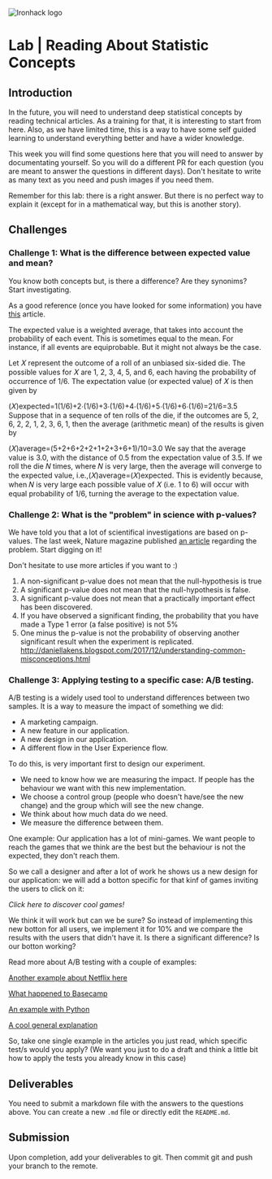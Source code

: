 ![Ironhack logo](https://i.imgur.com/1QgrNNw.png)

# Lab | Reading About Statistic Concepts

## Introduction

In the future, you will need to understand deep statistical concepts by reading technical articles. As a training for that, it is interesting to start from here. Also, as we have limited time, this is a way to have some self guided learning to understand everything better and have a wider knowledge.

This week you will find some questions here that you will need to answer by documentating yourself. So you will do a different PR for each question (you are meant to answer the questions in different days). Don't hesitate to write as many text as you need and push images if you need them.

Remember for this lab: there is a right answer. But there is no perfect way to explain it (except for in a mathematical way, but this is another story).

## Challenges

### Challenge 1: What is the difference between expected value and mean?
You know both concepts but, is there a difference? Are they synonims? Start investigating. 

As a good reference (once you have looked for some information) you have   [this](http://expected.news/value2) article.

The expected value is a weighted average, that takes into account the probability of each event. This is sometimes equal to the mean. For instance, if all events are equiprobable. But it might not always be the case. 

Let 𝑋 represent the outcome of a roll of an unbiased six-sided die. The possible values for 𝑋 are 1, 2, 3, 4, 5, and 6, each having the probability of occurrence of 1/6. The expectation value (or expected value) of 𝑋 is then given by

(𝑋)expected=1(1/6)+2⋅(1/6)+3⋅(1/6)+4⋅(1/6)+5⋅(1/6)+6⋅(1/6)=21/6=3.5
Suppose that in a sequence of ten rolls of the die, if the outcomes are 5, 2, 6, 2, 2, 1, 2, 3, 6, 1, then the average (arithmetic mean) of the results is given by

(𝑋)average=(5+2+6+2+2+1+2+3+6+1)/10=3.0
We say that the average value is 3.0, with the distance of 0.5 from the expectation value of 3.5. If we roll the die 𝑁 times, where 𝑁 is very large, then the average will converge to the expected value, i.e.,(𝑋)average=(𝑋)expected. This is evidently because, when 𝑁 is very large each possible value of 𝑋 (i.e. 1 to 6) will occur with equal probability of 1/6, turning the average to the expectation value.



### Challenge 2: What is the "problem" in science with p-values?
We have told you that a lot of scientifical investigations are based on p-values. The last week, Nature magazine published [an article](http://nature.social/statistical4) regarding the problem. Start digging on it!

Don't hesitate to use more articles if you want to :)

1) A non-significant p-value does not mean that the null-hypothesis is true
2) A significant p-value does not mean that the null-hypothesis is false.
3) A significant p-value does not mean that a practically important effect has been discovered.
4) If you have observed a significant finding, the probability that you have made a Type 1 error (a false positive) is not 5%
5) One minus the p-value is not the probability of observing another significant result when the experiment is replicated.
http://daniellakens.blogspot.com/2017/12/understanding-common-misconceptions.html

### Challenge 3: Applying testing to a specific case: A/B testing.
A/B testing is a widely used tool to understand differences between two samples. It is a way to measure the impact of something we did: 
* A marketing campaign.
* A new feature in our application. 
* A new design in our application.
* A different flow in the User Experience flow.

To do this, is very important first to design our experiment. 
* We need to know how we are measuring the impact. If people has the behaviour we want with this new implementation.
* We choose a control group (people who doesn't have/see the new change) and the group which will see the new change. 
* We think about how much data do we need.
* We measure the difference between them.

One example:
Our application has a lot of mini-games. We want people to reach the games that we think are the best but the behaviour is not the expected, they don't reach them.

So we call a designer and after a lot of work he shows us a new design for our application: we will add a botton specific for that kinf of games inviting the users to click on it:

*Click here to discover cool games!*

We think it will work but can we be sure? So instead of implementing this new botton for all users, we implement it for 10% and we compare the results with the users that didn't have it. Is there a significant difference? Is our botton working?

Read more about A/B testing with a couple of examples:

[Another example about Netflix here](http://select.video/artwork4)

[What happened to Basecamp](http://millions.social/tested7)

[An example with Python](http://math.social/tested3)

[A cool general explanation](http://arts.show/tested7)

So, take one single example in the articles you just read, which specific test/s would you apply? (We want you just to do a draft and think a little bit how to apply the tests you already know in this case)

## Deliverables
You need to submit a markdown file with the answers to the questions above. You can create a new `.md` file or directly edit the `README.md`.

## Submission
Upon completion, add your deliverables to git. Then commit git and push your branch to the remote.

